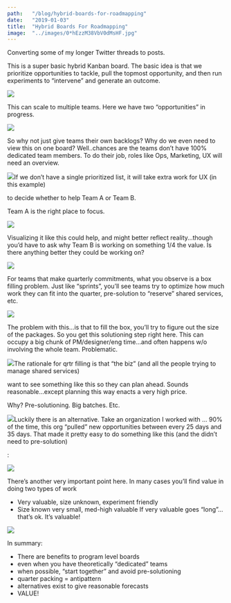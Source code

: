 ```yaml
---
path:	"/blog/hybrid-boards-for-roadmapping"
date:	"2019-01-03"
title:	"Hybrid Boards For Roadmapping"
image:	"../images/0*hEzzM38VbV0dMsHF.jpg"
---
```


Converting some of my longer Twitter threads to posts.

This is a super basic hybrid Kanban board. The basic idea is that we prioritize opportunities to tackle, pull the topmost opportunity, and then run experiments to “intervene” and generate an outcome.

![](../images/0*hEzzM38VbV0dMsHF.jpg)

This can scale to multiple teams. Here we have two “opportunities” in progress.

![](../images/0*xxepuzTjOhVurnrx.jpg)

So why not just give teams their own backlogs? Why do we even need to view this on one board? Well..chances are the teams don’t have 100% dedicated team members. To do their job, roles like Ops, Marketing, UX will need an overview.

![](../images/0*hDYarKXV58Fa3pr7.jpg)If we don’t have a single prioritized list, it will take extra work for UX (in this example)

 to decide whether to help Team A or Team B.

Team A is the right place to focus.

![](../images/0*h5SyFnP3apfpDsJ4.jpg)

Visualizing it like this could help, and might better reflect reality…though you’d have to ask why Team B is working on something 1/4 the value. Is there anything better they could be working on?

![](../images/0*pRQ2zARFohT3ID9j.jpg)

For teams that make quarterly commitments, what you observe is a box filling problem. Just like “sprints”, you’ll see teams try to optimize how much work they can fit into the quarter, pre-solution to “reserve” shared services, etc.

![](../images/0*wPj28LOOGtZX9dTw.jpg)

The problem with this…is that to fill the box, you’ll try to figure out the size of the packages. So you get this solutioning step right here. This can occupy a big chunk of PM/designer/eng time…and often happens w/o involving the whole team. Problematic.

![](../images/0*4XN9qIjoqs2PFHx5.jpg)The rationale for qrtr filling is that “the biz” (and all the people trying to manage shared services)

 want to see something like this so they can plan ahead. Sounds reasonable…except planning this way enacts a very high price.

Why? Pre-solutioning. Big batches. Etc.

![](../images/0*oPepHx7foVE35scB.jpg)Luckily there is an alternative. Take an organization I worked with … 90% of the time, this org “pulled” new opportunities between every 25 days and 35 days. That made it pretty easy to do something like this (and the didn’t need to pre-solution)

:

![](../images/0*RmEEGtcsUDwVn95R.jpg)

There’s another very important point here. In many cases you’ll find value in doing two types of work

* Very valuable, size unknown, experiment friendly
* Size known very small, med-high valuable
If very valuable goes “long”…that’s ok. It’s valuable!

![](../images/0*2ceB9--Q11dk5TfS.jpg)

In summary:

* There are benefits to program level boards
* even when you have theoretically “dedicated” teams
* when possible, “start together” and avoid pre-solutioning
* quarter packing = antipattern
* alternatives exist to give reasonable forecasts
* VALUE!
